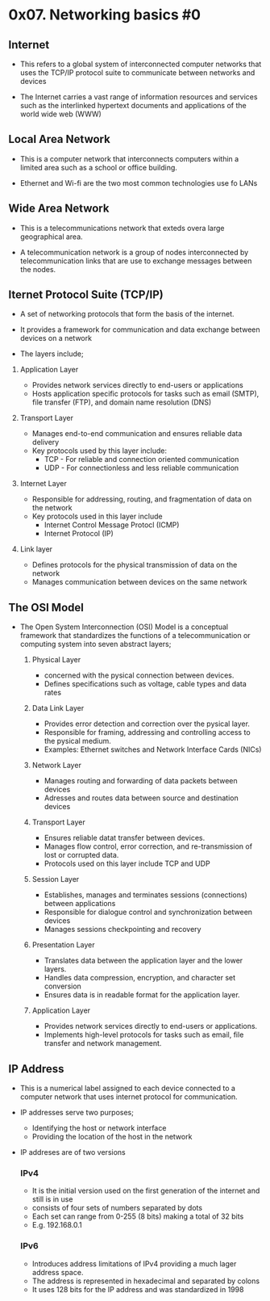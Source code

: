 # 0x07. Networking basics #0

## Internet

- This refers to a global system of interconnected computer networks that uses the TCP/IP protocol suite to communicate between networks and devices

- The Internet carries a vast range of information resources and services such as the interlinked hypertext documents and applications of the  world wide web (WWW)

## Local Area Network

- This is a computer network that interconnects computers  within a limited area such as a school or office building.

- Ethernet and Wi-fi are the two most common  technologies use fo LANs

## Wide Area Network

- This is a telecommunications network that exteds overa large geographical area.

- A telecommunication network is a group of nodes interconnected by telecommunication links that are use to exchange messages between the nodes.

## Iternet Protocol Suite (TCP/IP)

- A set of networking protocols that form the basis of the internet.

- It provides a framework for communication and data exchange between devices on a network

- The layers include;

 1. Application Layer
	* Provides network services directly to end-users or applications
	* Hosts application specific protocols for tasks such as email (SMTP),
	 file transfer (FTP), and domain name resolution (DNS)

 2. Transport Layer
	* Manages end-to-end communication and ensures reliable data delivery
	* Key protocols used by this layer include:
	  - TCP - For reliable and connection oriented communication
	  - UDP - For connectionless and less reliable communication

 3. Internet Layer
    * Responsible for addressing, routing, and fragmentation of data on the network
	* Key protocols used in this layer include
	  - Internet Control Message Protocl (ICMP)
	  - Internet Protocol (IP)

 4. Link layer
	* Defines protocols for the physical transmission of data on the network
	* Manages communication between devices on the same network


## The OSI Model

- The Open System Interconnection (OSI) Model is a conceptual framework that standardizes the functions of a telecommunication or computing system into seven abstract layers;

	1. Physical Layer
		* concerned with the pysical connection between devices.
		* Defines specifications such as voltage, cable types and data rates

	2. Data Link Layer
		* Provides error detection and correction over the pysical layer.
		* Responsible for framing, addressing and controlling access to the pysical medium.
		* Examples: Ethernet switches and Network Interface Cards (NICs)

	3. Network Layer
		* Manages routing and forwarding of data packets between devices
		* Adresses and routes data between source and destination devices

	4. Transport Layer
		* Ensures reliable datat transfer between devices.
		* Manages flow control, error correction, and re-transmission of lost or corrupted data.
		* Protocols used on this layer include TCP and UDP

	5. Session Layer
		* Establishes, manages and terminates sessions (connections) between applications
		* Responsible for dialogue control and synchronization between devices
		* Manages sessions checkpointing and recovery

	6. Presentation Layer
		* Translates data between the application layer and the lower layers.
		* Handles data compression, encryption, and character set conversion
		* Ensures data is in readable format for the application layer.

	7. Application Layer
		* Provides network services directly to end-users or applications.
		* Implements high-level protocols for tasks such as email, file transfer and network management.


## IP Address

- This is a numerical label assigned to each device connected to a computer network that uses internet protocol for communication.
- IP addresses serve two purposes;
	* Identifying the host or network interface
	* Providing the location of the host in the network
- IP addreses are of two versions

	### IPv4
	- It is the initial version used on the first generation of the internet and still is in use
	- consists of four sets of numbers separated by dots
	- Each set can range from 0-255 (8 bits) making a total of 32 bits
	- E.g. 192.168.0.1
	### IPv6
	- Introduces address limitations of IPv4 providing a much lager address space.
	- The address is represented in hexadecimal and separated by colons
	- It uses 128 bits for the IP address and was standardized in 1998
